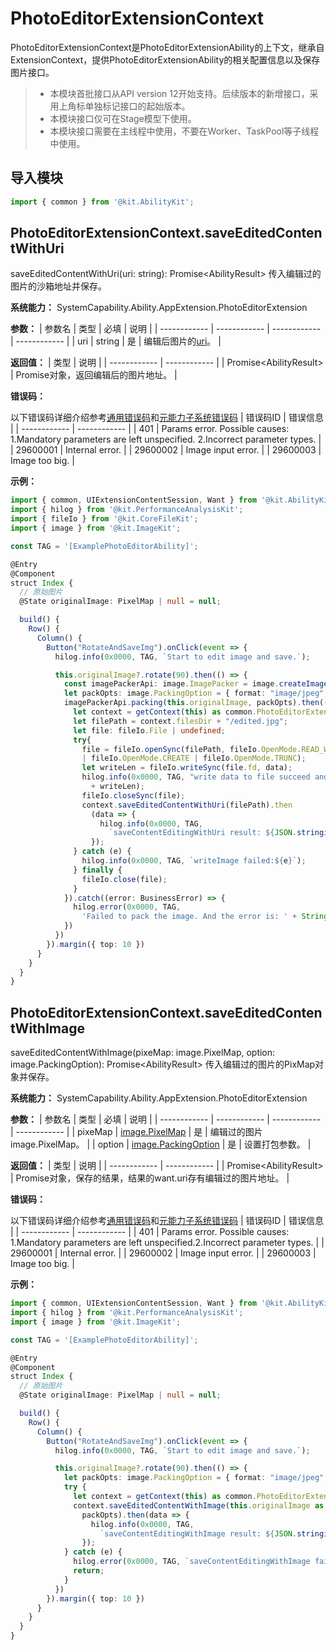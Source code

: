 # PhotoEditorExtensionContext
PhotoEditorExtensionContext是PhotoEditorExtensionAbility的上下文，继承自ExtensionContext，提供PhotoEditorExtensionAbility的相关配置信息以及保存图片接口。
> - 本模块首批接口从API version 12开始支持。后续版本的新增接口，采用上角标单独标记接口的起始版本。
> - 本模块接口仅可在Stage模型下使用。
> - 本模块接口需要在主线程中使用，不要在Worker、TaskPool等子线程中使用。

## 导入模块
```ts
import { common } from '@kit.AbilityKit';
```

## PhotoEditorExtensionContext.saveEditedContentWithUri
saveEditedContentWithUri(uri: string): Promise\<AbilityResult\>
传入编辑过的图片的沙箱地址并保存。

**系统能力：** SystemCapability.Ability.AppExtension.PhotoEditorExtension

**参数：**
| 参数名  | 类型  | 必填  | 说明  |
| ------------ | ------------ | ------------ | ------------ |
| uri | string  | 是  | 编辑后图片的[uri](../apis-core-file-kit/js-apis-file-fileuri.md)。  |

**返回值：**
|  类型 | 说明  |
| ------------ | ------------ |
| Promise\<AbilityResult\> | Promise对象，返回编辑后的图片地址。  |

**错误码：**

以下错误码详细介绍参考[通用错误码](../errorcode-universal.md)和[元能力子系统错误码](errorcode-ability.md)
|  错误码ID | 错误信息  |
| ------------ | ------------ |
| 401  | Params error. Possible causes: 1.Mandatory parameters are left unspecified. 2.Incorrect parameter types.  |
| 29600001  | Internal error. |
| 29600002  |  Image input error. |
| 29600003  |  Image too big. |

**示例：**
```ts
import { common, UIExtensionContentSession, Want } from '@kit.AbilityKit';
import { hilog } from '@kit.PerformanceAnalysisKit';
import { fileIo } from '@kit.CoreFileKit';
import { image } from '@kit.ImageKit';

const TAG = '[ExamplePhotoEditorAbility]';

@Entry
@Component
struct Index {
  // 原始图片
  @State originalImage: PixelMap | null = null;

  build() {
    Row() {
      Column() {
        Button("RotateAndSaveImg").onClick(event => {
          hilog.info(0x0000, TAG, `Start to edit image and save.`);

          this.originalImage?.rotate(90).then(() => {
            const imagePackerApi: image.ImagePacker = image.createImagePacker();
            let packOpts: image.PackingOption = { format: "image/jpeg", quality: 98 };
            imagePackerApi.packing(this.originalImage, packOpts).then((data: ArrayBuffer) => {
              let context = getContext(this) as common.PhotoEditorExtensionContext;
              let filePath = context.filesDir + "/edited.jpg";
              let file: fileIo.File | undefined;
              try{
                file = fileIo.openSync(filePath, fileIo.OpenMode.READ_WRITE
                | fileIo.OpenMode.CREATE | fileIo.OpenMode.TRUNC);
                let writeLen = fileIo.writeSync(file.fd, data);
                hilog.info(0x0000, TAG, "write data to file succeed and size is:"
                  + writeLen);
                fileIo.closeSync(file);
                context.saveEditedContentWithUri(filePath).then
                  (data => {
                    hilog.info(0x0000, TAG,
                      `saveContentEditingWithUri result: ${JSON.stringify(data)}`);
                  });
              } catch (e) {
                hilog.info(0x0000, TAG, `writeImage failed:${e}`);
              } finally {
                fileIo.close(file);
              }
            }).catch((error: BusinessError) => {
              hilog.error(0x0000, TAG,
                'Failed to pack the image. And the error is: ' + String(error));
            })
          })
        }).margin({ top: 10 })
      }
    }
  }
}
```
## PhotoEditorExtensionContext.saveEditedContentWithImage
saveEditedContentWithImage(pixeMap: image.PixelMap, option: image.PackingOption): Promise\<AbilityResult\>
传入编辑过的图片的PixMap对象并保存。

**系统能力：** SystemCapability.Ability.AppExtension.PhotoEditorExtension

**参数：**
| 参数名  | 类型  | 必填  | 说明  |
| ------------ | ------------ | ------------ | ------------ |
| pixeMap | [image.PixelMap](../apis-image-kit/js-apis-image.md#pixelmap7)  | 是  | 编辑过的图片image.PixelMap。  |
| option  | [image.PackingOption](..//apis-image-kit/js-apis-image.md#packingoption)  |  是 | 设置打包参数。  |

**返回值：**
|  类型 | 说明  |
| ------------ | ------------ |
| Promise\<AbilityResult\> | Promise对象，保存的结果，结果的want.uri存有编辑过的图片地址。  |

**错误码：**

以下错误码详细介绍参考[通用错误码](../errorcode-universal.md)和[元能力子系统错误码](errorcode-ability.md)
|  错误码ID | 错误信息  |
| ------------ | ------------ |
| 401  | Params error. Possible causes: 1.Mandatory parameters are left unspecified.2.Incorrect parameter types.  |
| 29600001  | Internal error. |
| 29600002  |  Image input error. |
| 29600003  |  Image too big. |

**示例：**
```ts
import { common, UIExtensionContentSession, Want } from '@kit.AbilityKit';
import { hilog } from '@kit.PerformanceAnalysisKit';
import { image } from '@kit.ImageKit';

const TAG = '[ExamplePhotoEditorAbility]';

@Entry
@Component
struct Index {
  // 原始图片
  @State originalImage: PixelMap | null = null;

  build() {
    Row() {
      Column() {
        Button("RotateAndSaveImg").onClick(event => {
          hilog.info(0x0000, TAG, `Start to edit image and save.`);

          this.originalImage?.rotate(90).then(() => {
            let packOpts: image.PackingOption = { format: "image/jpeg", quality: 98 };
            try {
              let context = getContext(this) as common.PhotoEditorExtensionContext;
              context.saveEditedContentWithImage(this.originalImage as image.PixelMap,
                packOpts).then(data => {
                  hilog.info(0x0000, TAG,
                    `saveContentEditingWithImage result: ${JSON.stringify(data)}`);
                });
            } catch (e) {
              hilog.error(0x0000, TAG, `saveContentEditingWithImage failed:${e}`);
              return;
            }
          })
        }).margin({ top: 10 })
      }
    }
  }
}
```